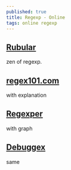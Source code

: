 ```yaml
---
published: true
title: Regexp - Online
tags: online regexp
---
```

## [Rubular](http://rubular.com/)
zen of regexp.

## [regex101.com](https://regex101.com/r/eB5jY1/1)
with explanation

## [Regexper](https://regexper.com/#foo%20%5Ba-z%5D%2B%20bar)
with graph

## [Debuggex](https://www.debuggex.com/r/mci3WLNmHGTEatf6)
same
